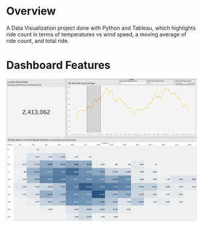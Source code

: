 # Overview

A Data Visualization project done with Python and Tableau, which highlights ride count in terms of temperatures vs wind speed, a moving average of ride count, and total ride. 

# Dashboard Features

![dashboard](dashboard.png)

